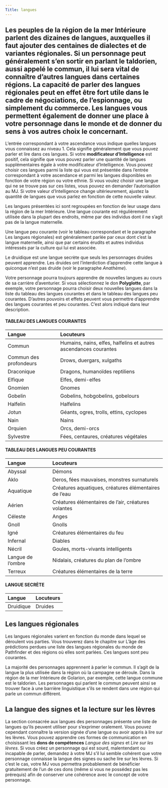 ```yaml
---
Title: langues
---
```

Les peuples de la région de la mer Intérieure parlent des dizaines de langues, auxquelles il faut ajouter des centaines de dialectes et de variantes régionales. Si un personnage peut généralement s’en sortir en parlant le taldorien, aussi appelé le commun, il lui sera vital de connaître d’autres langues dans certaines régions. La capacité de parler des langues régionales peut en effet être fort utile dans le cadre de négociations, de l’espionnage, ou simplement du commerce. Les langues vous permettent également de donner une place à votre personnage dans le monde et de donner du sens à vos autres choix le concernant.
---

L’entrée correspondant à votre ascendance vous indique quelles langues vous connaissez au niveau 1. Cela signifie généralement que vous pouvez parler et lire dans ces langues. Si votre **modificateur d’Intelligence** est positif, cela signifie que vous pouvez parler une quantité de langues supplémentaires égale à votre modificateur d’Intelligence. Vous pouvez choisir ces langues parmi la liste qui vous est présentée dans l’entrée correspondant à votre ascendance et parmi les langues disponibles en fonction de votre région ou votre ethnie. Si vous voulez choisir une langue qui ne se trouve pas sur ces listes, vous pouvez en demander l’autorisation au MJ. Si votre valeur d’Intelligence change ultérieurement, ajustez la quantité de langues que vous parlez en fonction de cette nouvelle valeur.

Les langues présentées ici sont regroupées en fonction de leur usage dans la région de la mer Intérieure. Une langue courante est régulièrement utilisée dans la plupart des endroits, même par des individus dont il ne s’agit pas de la langue maternelle. 

Une langue peu courante (voir le tableau correspondant et le paragraphe Les langues régionales) est généralement parlée par ceux dont c’est la langue maternelle, ainsi que par certains érudits et autres individus intéressés par la culture qui lui est associée.

Le druidique est une langue secrète que seuls les personnages druides peuvent apprendre. Les druides ont l’interdiction d’apprendre cette langue à quiconque n’est pas druide (voir le paragraphe *Anathème*).

Votre personnage pourra toujours apprendre de nouvelles langues au cours de sa carrière d’aventurier. Si vous sélectionnez le don **Polyglotte**, par exemple, votre personnage pourra choisir deux nouvelles langues dans la liste du tableau des langues courantes et dans le tableau des langues peu courantes. D’autres pouvoirs et effets peuvent vous permettre d’apprendre des langues courantes et peu courantes. C’est alors indiqué dans leur description.

#### TABLEAU DES LANGUES COURANTES
| Langue | Locuteurs |
|:-------|:----------|
| Commun | Humains, nains, elfes, halfelins et autres ascendances courantes
| Commun des profondeurs | Drows, duergars, xulgaths
| Draconique | Dragons, humanoïdes reptiliens
| Elfique | Elfes, demi-elfes
| Gnomien | Gnomes
| Gobelin | Gobelins, hobgobelins, gobelours
| Halfelin | Halfelins
| Jotun | Géants, ogres, trolls, ettins, cyclopes
| Nain | Nains
| Orquien | Orcs, demi-orcs
| Sylvestre | Fées, centaures, créatures végétales

#### TABLEAU DES LANGUES PEU COURANTES
| Langue | Locuteurs |
|:-------|:----------|
| Abyssal | Démons
| Aklo | Deros, fées mauvaises, monstres surnaturels
| Aquatique | Créatures aquatiques, créatures élémentaires de l’eau
| Aérien | Créatures élémentaires de l’air, créatures volantes
| Céleste | Anges
| Gnoll | Gnolls
| Igné | Créatures élémentaires du feu
| Infernal | Diables
| Nécril | Goules, morts-vivants intelligents
| Langue de l’ombre | Nidalais, créatures du plan de l’ombre
| Terreux | Créatures élémentaires de la terre

#### LANGUE SECRÈTE
| Langue | Locuteurs |
|:-------|:----------|
| Druidique | Druides

## Les langues régionales
Les langues régionales varient en fonction du monde dans lequel se déroulent vos parties. Vous trouverez dans le chapitre sur L’âge des prédictions perdues une liste des langues régionales du monde de Pathfinder et des régions où elles sont parlées. Ces langues sont peu courantes.

La majorité des personnages apprennent à parler le commun. Il s’agit de la langue la plus utilisée dans la région où la campagne se déroule. Dans la région de la mer Intérieure de Golarion, par exemple, cette langue commune est le taldorien. Les personnages qui parlent le commun peuvent ainsi se trouver face à une barrière linguistique s’ils se rendent dans une région qui parle un commun différent. 

## La langue des signes et la lecture sur les lèvres
La section consacrée aux langues des personnages présente une liste de langues qu’ils peuvent utiliser pour s’exprimer oralement. Vous pouvez cependant connaître la version signée d’une langue ou avoir appris à lire sur les lèvres. Vous pouvez apprendre ces formes de communication en choisissant les **dons de compétences** *Langue des signes* et *Lire sur les lèvres*. Si vous créez un personnage qui est sourd, malentendant ou incapable de parler, demandez à votre MJ s’il lui semble cohérent que votre personnage connaisse la langue des signes ou sache lire sur les lèvres. Si c’est le cas, votre MJ vous permettra probablement de bénéficier gratuitement de l’un de ces dons (même si vous ne possédez pas les prérequis) afin de conserver une cohérence avec le concept de votre personnage.